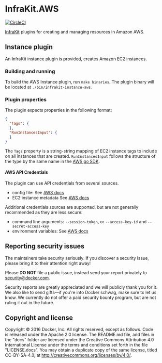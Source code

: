 # InfraKit.AWS

[![CircleCI](https://circleci.com/gh/docker/infrakit.aws.svg?style=shield&circle-token=e74dcf8c25027948307a7618041e1d1997ded50a)](https://circleci.com/gh/docker/infrakit.aws)

[InfraKit](https://github.com/docker/infrakit) plugins for creating and managing resources in Amazon AWS.

## Instance plugin

An InfraKit instance plugin is provided, creates Amazon EC2 instances.

### Building and running

To build the AWS Instance plugin, run `make binaries`.  The plugin binary will be located at
`./bin/infrakit-instance-aws`.

### Plugin properties

The plugin expects properties in the following format:
```json
{
  "Tags": {
  },
  "RunInstancesInput": {
  }
}
```

The `Tags` property is a string-string mapping of EC2 instance tags to include on all instances that are created.
`RunInstancesInput` follows the structure of the type by the same name in the
[AWS go SDK](http://docs.aws.amazon.com/sdk-for-go/api/service/ec2/#RunInstancesInput).


#### AWS API Credentials

The plugin can use API credentials from several sources.
- config file: See [AWS docs](http://docs.aws.amazon.com/cli/latest/userguide/cli-chap-getting-started.html#cli-environment)
- EC2 instance metadata See [AWS docs](http://docs.aws.amazon.com/IAM/latest/UserGuide/id_roles_use_switch-role-ec2.html)

Additional credentials sources are supported, but are not generally recommended as they are less secure:
- command line arguments: `--session-token`, or  `--access-key-id` and `--secret-access-key`
- environment variables: See [AWS docs](http://docs.aws.amazon.com/cli/latest/userguide/cli-chap-getting-started.html#cli-environment)


## Reporting security issues

The maintainers take security seriously. If you discover a security issue,
please bring it to their attention right away!

Please **DO NOT** file a public issue, instead send your report privately to
[security@docker.com](mailto:security@docker.com).

Security reports are greatly appreciated and we will publicly thank you for it.
We also like to send gifts—if you're into Docker schwag, make sure to let
us know. We currently do not offer a paid security bounty program, but are not
ruling it out in the future.


## Copyright and license

Copyright © 2016 Docker, Inc. All rights reserved, except as follows. Code
is released under the Apache 2.0 license. The README.md file, and files in the
"docs" folder are licensed under the Creative Commons Attribution 4.0
International License under the terms and conditions set forth in the file
"LICENSE.docs". You may obtain a duplicate copy of the same license, titled
CC-BY-SA-4.0, at http://creativecommons.org/licenses/by/4.0/.
